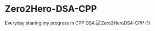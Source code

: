 # Zero2Hero-DSA-CPP

Everyday sharing my progress in CPP DSA
![Zero2HeroDSA-CPP (1)](https://user-images.githubusercontent.com/66516162/124399354-707bca00-dd38-11eb-9b2b-9483cb8d5ae6.png)
